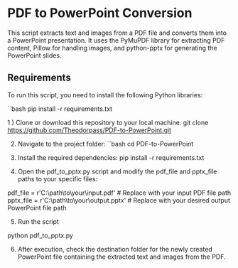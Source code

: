 # PDF to PowerPoint Conversion

This script extracts text and images from a PDF file and converts them into a PowerPoint presentation. It uses the PyMuPDF library for extracting PDF content, Pillow for handling images, and python-pptx for generating the PowerPoint slides.

## Requirements

To run this script, you need to install the following Python libraries:

``bash
pip install -r requirements.txt


1 ) Clone or download this repository to your local machine.
  git clone https://github.com/Theodorpass/PDF-to-PowerPoint.git



2) Navigate to the project folder:
``bash 
  cd PDF-to-PowerPoint

3) Install the required dependencies:
  pip install -r requirements.txt


4) Open the pdf_to_pptx.py script and modify the pdf_file and pptx_file paths to your specific files:

  pdf_file = r'C:\path\to\your\input.pdf'  # Replace with your input PDF file path
  pptx_file = r'C:\path\to\your\output.pptx'  # Replace with your desired output PowerPoint file path

5) Run the script

python pdf_to_pptx.py

6) After execution, check the destination folder for the newly created PowerPoint file containing the extracted text and images from the PDF.

